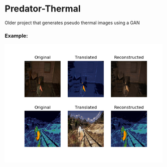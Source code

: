 # Predator-Thermal

Older project that generates pseudo thermal images using a GAN

### Example:

![alt text](/images/wildlands/36_0.png)
